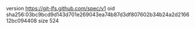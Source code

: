 version https://git-lfs.github.com/spec/v1
oid sha256:03bc9bcd9d143d701e269043ea74b87d3df807602b34b24a2d216612bc094408
size 524
